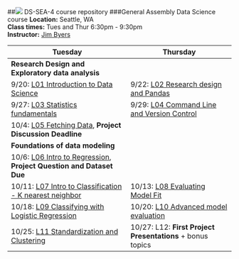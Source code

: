 ##![](https://ga-dash.s3.amazonaws.com/production/assets/logo-9f88ae6c9c3871690e33280fcf557f33.png)  DS-SEA-4 course repository
###General Assembly Data Science course
**Location:** Seattle, WA
<br><b>Class times:</b> Tues and Thur 6:30pm - 9:30pm</br>
<b/>Instructor:</b> <a href="https://www.linkedin.com/profile/view?id=ADEAAAEai9UBI1CGmAPFMYpURJeL9zvxWX6xBqI">Jim Byers</a>

<!-- **Note:** Prior to the first day of class complete the 10-15 hours of pre-work in order to be properly prepared for class [(prework)](https://gist.github.com/kevinmcalear/9e5625d5eac58fe35de8#account) -->

Tuesday | Thursday
--- | ---
**Research Design and Exploratory data analysis**|
9/20: [L01 Introduction to Data Science](#class-1) | 9/22: [L02 Research design and Pandas](#research-design)
9/27: [L03 Statistics fundamentals](#stat_fund) | 9/29: [L04 Command Line and Version Control](#command-line)
10/4: [L05 Fetching Data](#fetching-data), **Project Discussion Deadline** |
**Foundations of data modeling**|
 | 10/6: [L06 Intro to Regression](#intro-to-regression), **Project Question and Dataset Due**
10/11: [L07 Intro to Classification - K nearest neighbor](#knn) | 10/13: [L08 Evaluating Model Fit](#evaluating-fit)
10/18: [L09 Classifying with Logistic Regression](#logistic-regression) | 10/20: [L10 Advanced model evaluation](#advanced-model)
10/25: [L11 Standardization and Clustering](#clustering) | 10/27: L12: **First Project Presentations** + bonus topics | 
